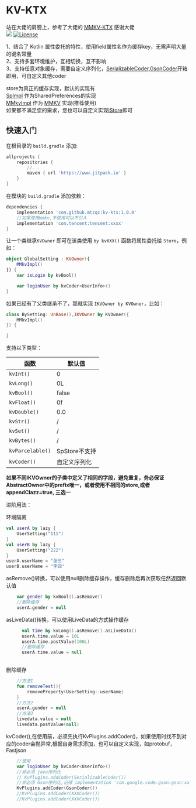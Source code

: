 # KV-KTX

站在大佬的肩膀上，参考了大佬的 [MMKV-KTX](https://github.com/DylanCaiCoding/MMKV-KTX) 感谢大佬  
[![](https://jitpack.io/v/mtzqc/kv-ktx.svg)](https://jitpack.io/#mtzqc/kv-ktx)
[![License](https://img.shields.io/badge/License-Apache--2.0-blue.svg)](https://github.com/DylanCaiCoding/MMKV-KTX/blob/master/LICENSE)

1、结合了 Kotlin 属性委托的特性，使用field属性名作为缓存key，无需声明大量的键名常量  
2、支持多套环境维护，互相切换，互不影响  
3、支持任意对象缓存，需要自定义序列化，[SerializableCoder](library/src/main/java/com/mtzqc/kv/coder/SerializableCoder.kt),[GsonCoder](library/src/main/java/com/mtzqc/kv/coder/GsonCoder.kt)开箱即用，可自定义其他coder

store为真正的缓存实现，默认的实现有  
[SpImpl](library/src/main/java/com/mtzqc/kv/SpImpl.kt) 作为SharedPreferences的实现  
[MMkvImpl](library/src/main/java/com/mtzqc/kv/MMkvImpl.kt) 作为 [MMKV](https://github.com/Tencent/MMKV) 实现(推荐使用)  
如果都不满足您的需求，您也可以自定义实现[IStore](library/src/main/java/com/mtzqc/kv/IStore.kt)即可

## 快速入门

在根目录的 `build.gradle` 添加:

```groovy
allprojects {
    repositories {
        //...
        maven { url 'https://www.jitpack.io' }
    }
}
```

在模块的 `build.gradle` 添加依赖：

```groovy
dependencies {
    implementation 'com.github.mtzqc:kv-ktx:1.0.0'
    //如果使用mmkv,不使用可以不引入
    implementation 'com.tencent:tencent:xxxx'
}
```

让一个类继承`KVOwner` 即可在该类使用 `by kvXXX()` 函数将属性委托给 `Store`，例如：

```kotlin
object GlobalSetting : KVOwner({
    MMkvImpl()
}) {
    var isLogin by kvBool()

    var loginUser by kvCoder<UserInfo>()
}
```

如果已经有了父类继承不了，那就实现 `IKVOwner by KVOwner`，比如：

```kotlin
class BySetting: UnBase(),IKVOwner by KVOwner({
    MMkvImpl()
}) {

}
```

支持以下类型：

| 函数        | 默认值        |
| --------- |------------|
| `kvInt()` | 0          |
| `kvLong()` | 0L         |
| `kvBool()` | false      |
| `kvFloat()` | 0f         |
| `kvDouble()` | 0.0        |
| `kvStr()` | /          |
| `kvSet()` | /          |
| `kvBytes()` | /          |
| `kvParcelable()` | SpStore不支持 |
| `kvCoder()` | 自定义序列化     |

**如果不同IKVOwner的子类中定义了相同的字段，避免重复，务必保证AbstractOwner中的prefix唯一，或者使用不相同的store,或者appendClazz=true, 三选一**

进阶用法：

环境隔离
```kotlin
val userA by lazy {
    UserSetting("111")
}
val userB by lazy {
    UserSetting("222")
}
userA.userName = "张三"
userB.userName = "李四"
```

asRemove()转换，可以使用null删除缓存操作，缓存删除后再次获取任然返回默认值
```kotlin 
    var gender by kvBool().asRemove()
    //删除缓存
    userA.gender = null
```

asLiveData()转换，可以使用LiveData的方式操作缓存
```kotlin 
      val time by kvLong().asRemove().asLiveData()
      userA.time.value = 10L
      userA.time.postValue(100L)
      //删除缓存
      userA.time.value = null
    
```

删除缓存
```kotlin 
    //方法1
    fun removeTest(){
        removeProperty(UserSetting::userName)
    }
    //方法2
    userA.gender = null
    //方法3
    livedata.value = null
    livedata.postValue(null)
```
kvCoder(),在使用前，必须先执行KvPlugins.addCoder()，如果使用时找不到对应的coder会抛异常,根据自身需求添加，也可以自定义实现，如protobuf，Fastjson
```kotlin 
    //使用
    var loginUser by kvCoder<UserInfo>()
    //非必须 java序列化
    // KvPlugins.addCoder(SerializableCoder())
    //非必须 Gson序列化,记得 implementation 'com.google.code.gson:gson:xxx'
    KvPlugins.addCoder(GsonCoder())
    //KvPlugins.addCoder(XXXCoder())
    //KvPlugins.addCoder(XXXCoder())
```

